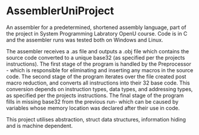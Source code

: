 # AssemblerUniProject
An assembler for a predetermined, shortened assembly language, part of the project in System Programming Labratory OpenU course.
Code is in C and the assembler runs was tested both on Windows and Linux.

The assembler receives a .as file and outputs a .obj file which contains the source code converted to a unique base32 (as specified per the projects instructions). 
The first stage of the program is handled by the Preprocessor - which is responsible for eliminating and inserting any macros in the source code. 
The second stage of the program iterates over the file created post macro reduction, and converts all instructions into their 32 base code. 
This conversion depends on instruction types, data types, and addressing types, as specified per the projects instructions. 
The final stage of the program fills in missing base32 from the previous run- which can be caused by variables whose memory location was declared after their use in code.

This project utilises abstraction, struct data structures, information hiding and is machine dependent.



